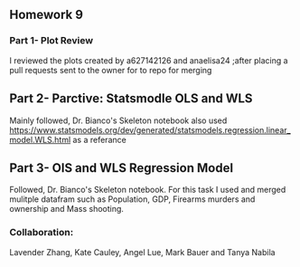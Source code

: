 ## Homework 9 
### Part 1- Plot Review 
I reviewed the plots created by a627142126 and anaelisa24 ;after placing a pull requests sent to the owner for to repo for merging 
## Part 2- Parctive: Statsmodle OLS and WLS 
Mainly followed, Dr. Bianco's Skeleton notebook also used https://www.statsmodels.org/dev/generated/statsmodels.regression.linear_model.WLS.html as a referance 

## Part 3- OlS and WLS Regression Model
Followed, Dr. Bianco's Skeleton notebook. For this task I used and merged mulitple datafram such as Population, GDP, Firearms murders and ownership and Mass shooting. 

### Collaboration: 
Lavender Zhang, Kate Cauley, Angel Lue, Mark Bauer and Tanya Nabila   
